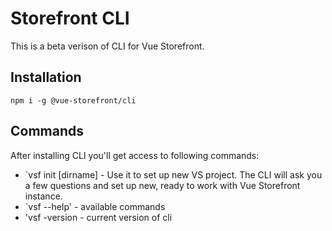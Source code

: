 # Storefront CLI

This is a beta verison of CLI for Vue Storefront.

## Installation

``` 
npm i -g @vue-storefront/cli 
```
## Commands

After installing CLI you'll get access to following commands:
- `vsf init [dirname] - Use it to set up new VS project. The CLI will ask you a few questions and set up new, ready to work with Vue Storefront instance.
- `vsf --help' - available commands
- 'vsf -version - current version of cli